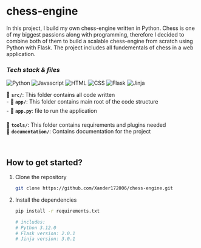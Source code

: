 # chess-engine

In this project, I build my own chess-engine written in Python.
Chess is one of my biggest passions along with programming, therefore I decided to combine both of them to build a scalable chess-engine from scratch using Python with Flask. The project includes all fundementals of chess in a web application.


### _Tech stack & files_

![Python](https://img.shields.io/badge/Python-3776AB?style=for-the-badge&labelColor=233f52&logo=python&logoColor=F0DB4F&color=233f52)
![Javascript](https://img.shields.io/badge/Javascript-3776AB?style=for-the-badge&labelColor=F0DB4F&logo=javascript&logoColor=black&color=F0DB4F)
![HTML](https://img.shields.io/badge/HTML5-E34F26?style=for-the-badge&logo=html5&logoColor=white)
![CSS](https://img.shields.io/badge/CSS3-1572B6?style=for-the-badge&logo=css3&logoColor=white)
![Flask](https://img.shields.io/badge/Flask-3776AB?style=for-the-badge&labelColor=darkgreen&logo=flask&logoColor=white&color=darkgreen)
![Jinja](https://img.shields.io/badge/Jinja-3776AB?style=for-the-badge&labelColor=black&logo=jinja&logoColor=white&color=black)

📁 **`src/`**: This folder contains all code written <br />
    - 📁 **`app/`**: This folder contains main root of the code structure <br />
            - 📄 **`app.py`**: file to run the application

📁 **`tools/`**: This folder contains requirements and plugins needed  <br />
📁 **`documentation/`**: Contains documentation for the project <br />

<br />

## How to get started?

1. Clone the repository

    ```bash
    git clone https://github.com/Xander172006/chess-engine.git
    ```

2. Install the dependencies

    ```bash
    pip install -r requirements.txt

    # includes:
    # Python 3.12.0
    # Flask version: 2.0.1
    # Jinja version: 3.0.1
    ```

